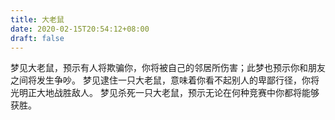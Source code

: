 ```yaml
---
title: 大老鼠
date: 2020-02-15T20:54:12+08:00
draft: false
---
```


梦见大老鼠，预示有人将欺骗你，你将被自己的邻居所伤害；此梦也预示你和朋友之间将发生争吵。
梦见逮住一只大老鼠，意味着你看不起别人的卑鄙行径，你将光明正大地战胜敌人。
梦见杀死一只大老鼠，预示无论在何种竞赛中你都将能够获胜。
